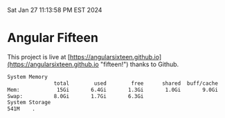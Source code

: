 Sat Jan 27 11:13:58 PM EST 2024

# Angular Fifteen


This project is live at [https://angularsixteen.github.io](https://angularsixteen.github.io "fifteen!") thanks to Github.

```bash
System Memory
               total        used        free      shared  buff/cache   available
Mem:            15Gi       6.4Gi       1.3Gi       1.0Gi       9.0Gi       8.9Gi
Swap:          8.0Gi       1.7Gi       6.3Gi
System Storage
541M	.
```
